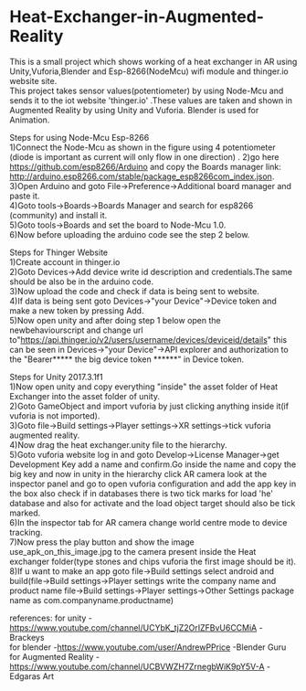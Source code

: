 # Heat-Exchanger-in-Augmented-Reality

This is a small project which shows working of a heat exchanger in AR using Unity,Vuforia,Blender and Esp-8266(NodeMcu) wifi module and thinger.io website site.                                                                                                
This project takes sensor values(potentiometer) by using Node-Mcu and sends it to the iot website 'thinger.io' .These values are taken and shown in Augmented Reality by using Unity and Vuforia. Blender is used for Animation.                    

Steps for using Node-Mcu Esp-8266                                                                           
1)Connect the Node-Mcu as shown in the figure using 4 potentiometer (diode is important as current will only flow in one direction) .
2)go here https://github.com/esp8266/Arduino and copy the Boards manager link: http://arduino.esp8266.com/stable/package_esp8266com_index.json.                                                                                                                                         
3)Open Arduino and goto File->Preference->Additional board manager and paste it.                                
4)Goto tools->Boards->Boards Manager and search for esp8266 (community) and install it.                                  
5)Goto tools->Boards and set the board to Node-Mcu 1.0.                                                           
6)Now before uploading the arduino code see the step 2 below.                                                           

Steps for Thinger Website                                                                            
1)Create account in thinger.io                                                           
2)Goto Devices->Add device write id description and credentials.The same should be also be in the arduino code.               
3)Now upload the code and check if data is being sent to website.                                                      
4)If data is being sent goto Devices->"your Device"->Device token and make a new token by pressing Add.                        
5)Now open unity and after doing step 1 below open the newbehaviourscript and change url to"https://api.thinger.io/v2/users/username/devices/deviceid/details" this can be seen in Devices->"your Device"->API explorer and authorization to the "Bearer***** the big device token ******" in Device token.                                                                                               

Steps for Unity 2017.3.1f1                                                                  
1)Now open unity and copy everything "inside" the asset folder of Heat Exchanger into the asset folder of unity.                
2)Goto GameObject and import vuforia by just clicking anything inside it(if vuforia is not imported).                          
3)Goto file->Build settings->Player settings->XR settings->tick vuforia augmented reality.                                     
4)Now drag the heat exchanger.unity file to the hierarchy.                                                                        
5)Goto vuforia website log in and goto Develop->License Manager->get Development Key add a name and confirm.Go inside the name and copy the big key and now in unity in the hierarchy click AR camera look at the inspector panel and go to open vuforia configuration and add the app key in the box also check if in databases there is two tick marks for load 'he' database and also for activate and the load object target should also be tick marked.                                                                                   
6)In the inspector tab for AR camera change world centre mode to device tracking.                                              
7)Now press the play button and show the image use_apk_on_this_image.jpg to the camera present inside the Heat exchanger folder(type stones and chips vuforia the first image should be it).                                                            
8)If u want to make an app goto file->Build settings select android and build(file->Build settings->Player settings write the company name and product name file->Build settings->Player settings->Other Settings package name as com.companyname.productname)                                          


references:
for unity -https://www.youtube.com/channel/UCYbK_tjZ2OrIZFBvU6CCMiA -Brackeys                                                                                    
for blender -https://www.youtube.com/user/AndrewPPrice -Blender Guru                                                       
for Augmented Reality -https://www.youtube.com/channel/UCBVWZH7ZrnegbWiK9pY5V-A -Edgaras Art                             

